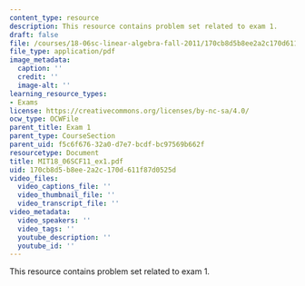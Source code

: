 ```yaml
---
content_type: resource
description: This resource contains problem set related to exam 1.
draft: false
file: /courses/18-06sc-linear-algebra-fall-2011/170cb8d5b8ee2a2c170d611f87d0525d_MIT18_06SCF11_ex1.pdf
file_type: application/pdf
image_metadata:
  caption: ''
  credit: ''
  image-alt: ''
learning_resource_types:
- Exams
license: https://creativecommons.org/licenses/by-nc-sa/4.0/
ocw_type: OCWFile
parent_title: Exam 1
parent_type: CourseSection
parent_uid: f5c6f676-32a0-d7e7-bcdf-bc97569b662f
resourcetype: Document
title: MIT18_06SCF11_ex1.pdf
uid: 170cb8d5-b8ee-2a2c-170d-611f87d0525d
video_files:
  video_captions_file: ''
  video_thumbnail_file: ''
  video_transcript_file: ''
video_metadata:
  video_speakers: ''
  video_tags: ''
  youtube_description: ''
  youtube_id: ''
---
```

This resource contains problem set related to exam 1.